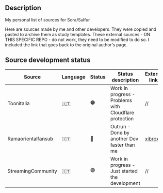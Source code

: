 ## Description
My personal list of sources for Sora/Sulfur

Here are sources made by me and other developers.
They were copied and pasted to archive them as study templates.
These external sources - ON THIS SPECIFIC REPO - do not work, they need to be modified to do so.
I included the link that goes back to the original author's page.

## Source development status

| Source | Language | Status | Status description | External links |
|-----------|-----------|-----------|-----------|-----------|
| Toonitalia | 🇮🇹 | :orange_circle: | Work in progress - Problems with Cloudflare protection | //  |
| Ramaorientalfansub | 🇮🇹 | :large_blue_circle: | Outrun - Done by another Dev faster than me | [xibrox](https://github.com/xibrox/sora-movie-module/tree/main/ramaorientalfansub)  |
| StreamingCommunity | 🇮🇹 | :purple_circle: | Work in progress - Just started the development | //  |
